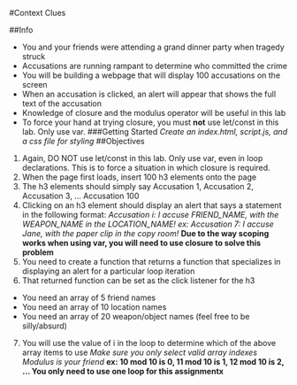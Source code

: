 #Context Clues

##Info

- You and your friends were attending a grand dinner party when tragedy struck
- Accusations are running rampant to determine who committed the crime
- You will be building a webpage that will display 100 accusations on the screen
- When an accusation is clicked, an alert will appear that shows the full text of the accusation
- Knowledge of closure and the modulus operator will be useful in this lab
- To force your hand at trying closure, you must **not** use let/const in this lab. Only use var.
###Getting Started
  _Create an index.html, script.js, and a css file for styling_
##Objectives

1. Again, DO NOT use let/const in this lab. Only use var, even in loop declarations. This is to force a situation in which closure is required.
2. When the page first loads, insert 100 h3 elements onto the page
3. The h3 elements should simply say Accusation 1, Accusation 2, Accusation 3, ... Accusation 100
4. Clicking on an h3 element should display an alert that says a statement in the following format:
   _Accusation i: I accuse FRIEND_NAME, with the WEAPON_NAME in the LOCATION_NAME!
   ex: Accusation 7: I accuse Jane, with the paper clip in the copy room!_
   **Due to the way scoping works when using var, you will need to use closure to solve this problem**
5. You need to create a function that returns a function that specializes in displaying an alert for a particular loop iteration
6. That returned function can be set as the click listener for the h3

- You need an array of 5 friend names
- You need an array of 10 location names
- You need an array of 20 weapon/object names (feel free to be silly/absurd)

7. You will use the value of i in the loop to determine which of the above array items to use
   _Make sure you only select valid array indexes
   Modulus is your friend_
   **ex: 10 mod 10 is 0, 11 mod 10 is 1, 12 mod 10 is 2, ...
   You only need to use one loop for this assignmentx**
